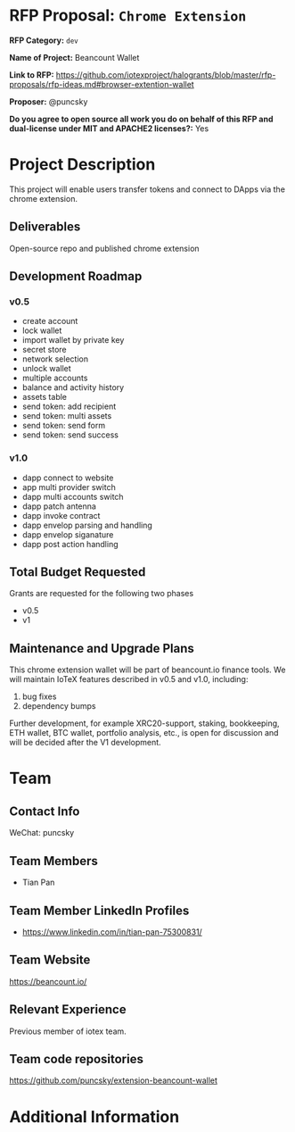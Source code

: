 # RFP Proposal: `Chrome Extension`

**RFP Category:** `dev`

**Name of Project:** Beancount Wallet

**Link to RFP:** https://github.com/iotexproject/halogrants/blob/master/rfp-proposals/rfp-ideas.md#browser-extention-wallet

**Proposer:** @puncsky

**Do you agree to open source all work you do on behalf of this RFP and dual-license under MIT and APACHE2 licenses?:** Yes

# Project Description

This project will enable users transfer tokens and connect to DApps via the chrome extension.

## Deliverables

Open-source repo and published chrome extension

## Development Roadmap

### v0.5

- create account
- lock wallet
- import wallet by private key
- secret store
- network selection
- unlock wallet
- multiple accounts
- balance and activity history
- assets table
- send token: add recipient
- send token: multi assets
- send token: send form
- send token: send success

### v1.0

- dapp connect to website
- app multi provider switch
- dapp multi accounts switch
- dapp patch antenna
- dapp invoke contract
- dapp envelop parsing and handling
- dapp envelop siganature
- dapp post action handling


## Total Budget Requested

Grants are requested for the following two phases

* v0.5
* v1

## Maintenance and Upgrade Plans

This chrome extension wallet will be part of beancount.io finance tools. We will maintain IoTeX features described in v0.5 and v1.0, including:

1. bug fixes
2. dependency bumps

Further development, for example XRC20-support, staking, bookkeeping, ETH wallet, BTC wallet, portfolio analysis, etc., is open for discussion and will be decided after the V1 development.


# Team

## Contact Info

WeChat: puncsky

## Team Members

- Tian Pan

## Team Member LinkedIn Profiles

- https://www.linkedin.com/in/tian-pan-75300831/

## Team Website

https://beancount.io/

## Relevant Experience

Previous member of iotex team. 

## Team code repositories

https://github.com/puncsky/extension-beancount-wallet

# Additional Information

